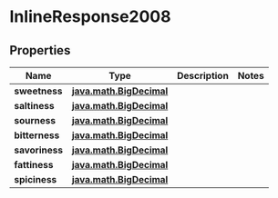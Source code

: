 
# InlineResponse2008

## Properties
Name | Type | Description | Notes
------------ | ------------- | ------------- | -------------
**sweetness** | [**java.math.BigDecimal**](java.math.BigDecimal.md) |  | 
**saltiness** | [**java.math.BigDecimal**](java.math.BigDecimal.md) |  | 
**sourness** | [**java.math.BigDecimal**](java.math.BigDecimal.md) |  | 
**bitterness** | [**java.math.BigDecimal**](java.math.BigDecimal.md) |  | 
**savoriness** | [**java.math.BigDecimal**](java.math.BigDecimal.md) |  | 
**fattiness** | [**java.math.BigDecimal**](java.math.BigDecimal.md) |  | 
**spiciness** | [**java.math.BigDecimal**](java.math.BigDecimal.md) |  | 



